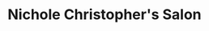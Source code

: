 ---
title: "Nichole Christopher's Salon"
url: /eastlake/nichole-christophers-salon/
shop: hairdresser
---